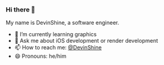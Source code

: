 ### Hi there 👋

My name is DevinShine, a software engineer.

- 🌱 I’m currently learning graphics
- 💬 Ask me about iOS development or render development
- 📫 How to reach me: [@DevinShine](https://github.com/DevinShine)
- 😄 Pronouns: he/him


